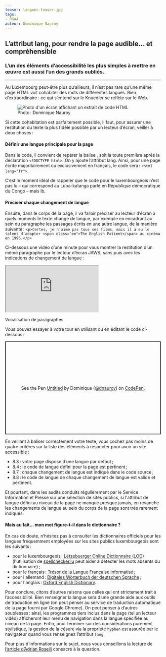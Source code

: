 ```yaml
---
teaser: langues-teaser.jpg
tags:
- RGAA
auteur: Dominique Nauroy
---
```

<h2>L’attribut lang, pour rendre la page audible... et compréhensible</h2>
<h3>L’un des éléments d’accessibilité les plus simples à mettre en œuvre est aussi l’un des grands oubliés.</h3>
<hr>
<div class="intro">
    <p>Au Luxembourg peut-être plus qu’ailleurs, il n’est pas rare qu’une même page HTML voit cohabiter des mots de différentes langues. Rien d’extraordinaire : ce qui s’entend sur le Knuedler se reflète sur le Web.</p>
</div>
<figure role="group" aria-label="Photo: Dominique Nauroy" class="pic">
    <img src="../../../../content/news/img/langues.jpg" alt="Photo d'un écran affichant un extrait de code HTML">
    <figcaption>Photo&#8239;: Dominique Nauroy</figcaption>
</figure>
<p>Si cette cohabitation est parfaitement possible, il faut, pour assurer une restitution du texte la plus fidèle possible par un lecteur d’écran, veiller à deux choses&#8239;:</p>
<h4>Définir une langue principale pour la page</h4>
<p>Dans le code, il convient de repérer la balise <html>, soit la toute première après la déclaration <code>&lt;!DOCTYPE html&gt;</code>. On y ajoute l’attribut lang. Ainsi, pour une page écrite majoritairement ou exclusivement en français, le code sera&#8239;: <code>&lt;html lang="fr"&gt;</code>.</p>
<p>C’est le moment idéal de rappeler que le code pour le luxembourgeois n’est pas lu – qui correspond au Luba-katanga parlé en République démocratique du Congo – mais lb.</p>
<h4>Préciser chaque changement de langue</h4>
<p>Ensuite, dans le corps de la page, il va falloir préciser au lecteur d’écran à quels moments le texte change de langue, par exemple en encadrant au sein du paragraphe les passages écrits en une autre langue, de la manière suivante&#8239;: <code>&lt;p&gt;Certes, je n’aime pas tous ses films, mais il a eu le talent d’adapter &lt;span class="en"&gt;The English Patient&lt;/span&gt; au cinéma en 1996.&lt;/p&gt;</code></p>
<p>Ci-dessous une vidéo d’une minute pour vous montrer la restitution d’un même paragraphe par le lecteur d’écran JAWS, sans puis avec les indications de changement de langue&#8239;:</p>
<div class="video-parent-container">
    <div class="video-container">
        <iframe src="https://www.youtube.com/embed/6SEKfe__fyk" title="Prise en compte des indications de changement de langue par un lecteur d'écran" allow="accelerometer; autoplay; clipboard-write; encrypted-media; gyroscope; picture-in-picture; web-share" allowfullscreen></iframe>
    </div>
    <p class="video-desc">Vocalisation de paragraphes</p>
</div>
<p>Vous pouvez essayer à votre tour en utilisant ou en éditant le code ci-dessous&#8239;:</p>

<p class="codepen" data-height="300" data-default-tab="html,result" data-slug-hash="vYvVPdO" data-user="dnauroy" style="height: 300px; box-sizing: border-box; display: flex; align-items: center; justify-content: center; border: 2px solid; margin: 1em 0; padding: 1em;">
  <span>See the Pen <a href="https://codepen.io/dnauroy/pen/vYvVPdO">
  Untitled</a> by Dominique (<a href="https://codepen.io/dnauroy">@dnauroy</a>)
  on <a href="https://codepen.io">CodePen</a>.</span>
</p>
<script async src="https://cpwebassets.codepen.io/assets/embed/ei.js"></script>

<p>En veillant à baliser correctement votre texte, vous cochez pas moins de quatre critères sur la liste des éléments à respecter pour avoir un site accessible&#8239;: </p>
<ul>
    <li>8.3&#8239;: votre page dispose d’une langue par défaut&#8239;;</li>
    <li>8.4&#8239;: le code de langue défini pour la page est pertinent&#8239;;</li>
    <li>8.7&#8239;: chaque changement de langue est indiqué dans le code source&#8239;;</li>
    <li>8.8&#8239;: le code de langue de chaque changement de langue est valide et pertinent.</li>
</ul>

<p>Et pourtant, dans les audits conduits régulièrement par le Service Information et Presse sur une sélection de sites publics, si l'attribut de langue défini au niveau de la page ne manque presque jamais, en revanche les changements de langue au sein du corps de la page sont très rarement indiqués.</p>

<h4>Mais au fait... mon mot figure-t-il dans le dictionnaire ?</h4>

<p>En cas de doute, n’hésitez pas à consulter les dictionnaires officiels pour les langues fréquemment employées sur les sites publics luxembourgeois sont les suivants&#8239;:</p>

<ul>
    <li>pour le luxembourgeois&#8239;: <a href="https://lod.lu/">Lëtzebuerger Online Dictionnaire (LOD)</a> (l'utilisation de <a href="https://spellchecker.lu/">spellchecker.lu</a> peut aider à détecter les mots absents du dictionnaire)&#8239;;</li>
    <li>pour le français&#8239;: <a href="http://atilf.atilf.fr/tlfi.htm">Trésor de la Langue Française informatisé</a>&#8239;;</li>
    <li>pour l'allemand&#8239;: <a href="https://www.dwds.de/">Digitales Wörterbuch der deutschen Sprache</a>&#8239;;</li>
    <li>pour l'anglais&#8239;: <a href="https://www.oed.com/">Oxford English Dictionary</a>.</li>
</ul>

<p>Pour conclure, citons d’autres raisons que celles qui ont strictement trait à l’accessibilité. Bien renseigner la langue sera d’une grande aide aux outils de traduction en ligne (on peut penser au service de traduction automatique de la page fourni par Google Chrome). On peut penser à d’autres souplesses&#8239;: ainsi, les programmes tiers inclus dans la page (tel un lecteur vidéo) afficheront leur menu de navigation dans la langue spécifiée au niveau de la page. Enfin, pour terminer sur des considérations purement stylistique, la gestion de la césure via la propriété <code>hyphen</code> est assurée par le navigateur quand vous renseignez l’attribut <code>lang</code>.</p>

<p>Pour plus d’informations sur le sujet, nous vous conseillons la lecture de <a href="https://adrianroselli.com/2015/01/on-use-of-lang-attribute.html">l’article d’Adrian Roselli</a> consacré à la question.</p>
